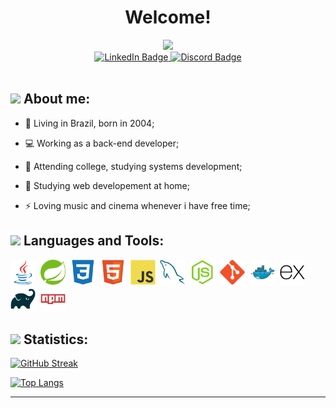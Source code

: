 
<h1 align="center">
  Welcome!
</h1>

<div align="center">
  <img src="https://64.media.tumblr.com/tumblr_lpqe5d0bA01qehmh1o1_500.gif" width="300"/>
</div>

<div align="center">
  <a href="https://www.linkedin.com/in/pablo-antonio-garcia-silva-junior-20b75a253/">
    <img src="https://img.shields.io/badge/LinkedIn-blue?style=for-the-badge&logo=linkedin&logoColor=white" alt="LinkedIn Badge"/>
  </a>
  <a href="https://discord.com/users/485587783352713260/">
    <img src="https://img.shields.io/badge/Discord-7289da?style=for-the-badge&logo=discord&logoColor=white" alt="Discord Badge"/>
  </a>
</div>

<div align="center">
  <img src="https://komarev.com/ghpvc/?username=SmashingThosePumpkins&style=flat-square&color=red" alt=""/>
</div>

<h2>
  <img src="https://thumbs.gfycat.com/TestyConstantKissingbug-max-1mb.gif" width="30px">
  About me:
</h2>

- :baby: Living in Brazil, born in 2004;

- :computer: Working as a back-end developer;

- :book: Attending college, studying systems development;

- :brain: Studying web developement at home;

- :zap: Loving music and cinema whenever i have free time;

<h2>
  <img src="https://thumbs.gfycat.com/FriendlyGreedyDromaeosaur-max-1mb.gif" width="25px">
  Languages and Tools:
</h2>

<p>
<img src="https://github.com/devicons/devicon/blob/master/icons/java/java-original.svg" title="Java" alt="Java" width="40" height="40"/>&nbsp;
<img src="https://github.com/devicons/devicon/blob/master/icons/spring/spring-original.svg" title="Spring" alt="Spring" width="40" height="40"/>&nbsp;
<img src="https://github.com/devicons/devicon/blob/master/icons/css3/css3-plain.svg"  title="CSS3" alt="CSS" width="40" height="40"/>&nbsp;
<img src="https://github.com/devicons/devicon/blob/master/icons/html5/html5-original.svg" title="HTML5" alt="HTML" width="40" height="40"/>&nbsp;
<img src="https://github.com/devicons/devicon/blob/master/icons/javascript/javascript-original.svg" title="JavaScript" alt="JavaScript" width="40" height="40"/>&nbsp;
<img src="https://github.com/devicons/devicon/blob/master/icons/mysql/mysql-original.svg" title="MySQL"  alt="MySQL" width="40" height="40"/>&nbsp;
<img src="https://github.com/devicons/devicon/blob/master/icons/nodejs/nodejs-original.svg" title="NodeJS" alt="NodeJS" width="40" height="40"/>&nbsp;
<img src="https://github.com/devicons/devicon/blob/master/icons/git/git-original.svg" title="Git" alt="Git" width="40" height="40"/>&nbsp;
<img src="https://github.com/devicons/devicon/blob/master/icons/docker/docker-original.svg" title="Docker" width="40" height="40"/>&nbsp;
<img src="https://github.com/devicons/devicon/blob/master/icons/express/express-original.svg" title="Express" width="40" height="40"/>&nbsp;
<img src="https://github.com/devicons/devicon/blob/master/icons/gradle/gradle-plain.svg" title="Gradle" width="40" height="40"/>&nbsp;
<img src="https://github.com/devicons/devicon/blob/master/icons/npm/npm-original-wordmark.svg" title="NPM" width="40" height="40"/>&nbsp;
</p>

<h2>
  <img src="http://pa1.narvii.com/6561/1435a4c9f592fad8b180afbd92754ed57883cbb1_00.gif" width="25px">
  Statistics:
</h2>

[![GitHub Streak](http://github-readme-streak-stats.herokuapp.com?user=SmashingThosePumpkins&theme=dark&background=000000)](https://git.io/streak-stats)

[![Top Langs](https://github-readme-stats.vercel.app/api/top-langs/?username=SmashingThosePumpkins&layout=compact&theme=vision-friendly-dark)](https://github.com/anuraghazra/github-readme-stats)

---
